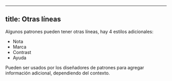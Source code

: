 ***

## title: Otras líneas

Algunos patrones pueden tener otras líneas, hay 4 estilos adicionales:

*   Nota
*   Marca
*   Contrast
*   Ayuda

Pueden ser usados por los diseñadores de patrones para agregar información adicional, dependiendo del contexto.

<Legend part="otherLines" caption="Other line styles" >
